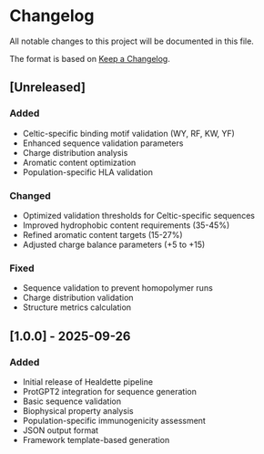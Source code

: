 # Changelog

All notable changes to this project will be documented in this file.

The format is based on [Keep a Changelog](https://keepachangelog.com/en/1.0.0/).

## [Unreleased]

### Added
- Celtic-specific binding motif validation (WY, RF, KW, YF)
- Enhanced sequence validation parameters
- Charge distribution analysis
- Aromatic content optimization
- Population-specific HLA validation

### Changed
- Optimized validation thresholds for Celtic-specific sequences
- Improved hydrophobic content requirements (35-45%)
- Refined aromatic content targets (15-27%)
- Adjusted charge balance parameters (+5 to +15)

### Fixed
- Sequence validation to prevent homopolymer runs
- Charge distribution validation
- Structure metrics calculation

## [1.0.0] - 2025-09-26
### Added
- Initial release of Healdette pipeline
- ProtGPT2 integration for sequence generation
- Basic sequence validation
- Biophysical property analysis
- Population-specific immunogenicity assessment
- JSON output format
- Framework template-based generation